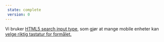 ```yaml
---
 state: complete
 version: 0
---
```

Vi bruker [HTML5 search input type](http://dev.w3.org/html5/markup/input.search.html), som gjør at mange mobile enheter kan [velge riktig tastatur for formålet.](http://diveintohtml5.info/forms.html)
